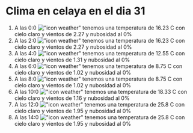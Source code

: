 # Clima en celaya en el dia 31

1. A las 0:0 !["icon weather"](http://openweathermap.org/img/w/01n.png) tenemos una temperatura de 16.23 C con cielo claro y  vientos de 2.27 y nubosidad al 0%
1. A las 2:0 !["icon weather"](http://openweathermap.org/img/w/01n.png) tenemos una temperatura de 16.23 C con cielo claro y  vientos de 2.27 y nubosidad al 0%
1. A las 4:0 !["icon weather"](http://openweathermap.org/img/w/01n.png) tenemos una temperatura de 12.55 C con cielo claro y  vientos de 1.31 y nubosidad al 0%
1. A las 6:0 !["icon weather"](http://openweathermap.org/img/w/01n.png) tenemos una temperatura de 8.75 C con cielo claro y  vientos de 1.02 y nubosidad al 0%
1. A las 8:0 !["icon weather"](http://openweathermap.org/img/w/01d.png) tenemos una temperatura de 8.75 C con cielo claro y  vientos de 1.02 y nubosidad al 0%
1. A las 10:0 !["icon weather"](http://openweathermap.org/img/w/01d.png) tenemos una temperatura de 18.33 C con cielo claro y  vientos de 1.16 y nubosidad al 0%
1. A las 12:0 !["icon weather"](http://openweathermap.org/img/w/01d.png) tenemos una temperatura de 25.8 C con cielo claro y  vientos de 1.95 y nubosidad al 0%
1. A las 14:0 !["icon weather"](http://openweathermap.org/img/w/01d.png) tenemos una temperatura de 25.8 C con cielo claro y  vientos de 1.95 y nubosidad al 0%
